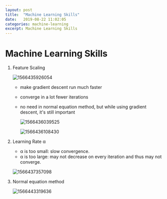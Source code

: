 ```yaml
---
layout: post
title:  "Machine Learning Skills"
date:   2019-08-22 11:02:05
categories: machine-learning
excerpt: Machine Learning Skills
---
```


# Machine Learning Skills

1. Feature Scaling

   ![1566435926054]({{site.baseurl}}/static/image/1566435926054.png)

   - make gradient descent run much faster

   - converge in a lot fewer iterations

   - no need in normal equation method, but while using gradient descent, it's still important 

     ![1566436039525]({{site.baseurl}}/static/image/1566436039525.png)

     ![1566436108430]({{site.baseurl}}/static/image/1566436108430.png)

2. Learning Rate α

   - α is too small: slow convergence.
   - α is too large: may not decrease on every iteration and thus may not converge. 

   ![1566437357098]({{site.baseurl}}/static/image/1566437357098.png)

3. Normal equation method

   ![1566443319636]({{site.baseurl}}/static/image/1566443319636.png)